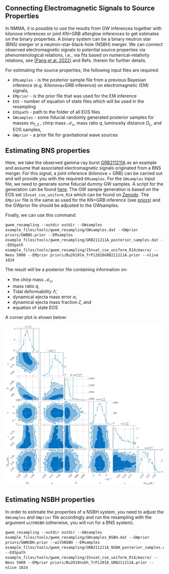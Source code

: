 ## Connecting Electromagnetic Signals to Source Properties 

In NMMA, it is possible to use the results from GW inferences together with kilonova inferences or joint KN+GRB afterglow inferences to get estimates on the binary properties. 
A binary system can be a binary neutron star (BNS) merger or a neutron-star-black-hole (NSBH) merger. We can connect observed electromagnetic signals to potential 
source properties via phenomenological relations, i.e., via fits based on numerical-relativity relations, see [(Pang et al. 2022)](https://arxiv.org/pdf/2205.08513.pdf) and Refs. therein for further details. 

For estimating the source properties, the following input files are required:

* `EMsamples` - is the posterior sample file from a previous Bayesian inference (e.g. Kilonova+GRB inference) on electromagnetic (EM) signals,
* `EMprior` - is the prior file that was used for the EM inference 
* `EOS` - number of equation of state files which will be used in the resampling
* `EOSpath` - path to the folder of all EOS files
* `GWsamples` - some fiducial randomly generated posterior samples for masses $m_{1,2}$ , chirp mass $\mathcal{M}_c$, mass ratio $q$, luminosity distance $D_L$, and EOS samples,
* `GWprior` - a prior file for gravitational wave sources

## Estimating BNS properties 

Here, we take the observed gamma-ray burst [GRB211211A](https://arxiv.org/abs/2204.10864) as an example and assume that associated electromagnetic signals 
originated from a BNS merger. For this signal, a joint inference (kilonova + GRB) can be carried out and will provide you with the required `EMsamples`.
For the `GWsamples` input file, we need to generate some fiducial dummy GW samples. A script for the generation can be found [here](https://github.com/nuclear-multimessenger-astronomy/nmma/blob/main/example_files/tools/gwem_resampling/gwsamples_generation.py).
The GW sample generation is based on the EOS set `15nsat_cse_uniform_R14` which can be found on [Zenodo](https://zenodo.org/record/6106130#.Y1pdM9JBxhG). 
The `EMprior` file is the same as used for the KN+GRB inference (see [priors](https://github.com/nuclear-multimessenger-astronomy/nmma/tree/main/priors)) and the GWprior file should be adjusted to the GWsamples. 

Finally, we can use this command:

    gwem_resampling --outdir outdir --GWsamples example_files/tools/gwem_resampling/GWsamples.dat --GWprior priors/GWBNS.prior --EMsamples example_files/tools/gwem_resampling/GRB211211A_posterior_samples.dat --EOSpath example_files/tools/gwem_resampling/15nsat_cse_uniform_R14/macro/ --Neos 5000 --EMprior priors/Bu2019lm_TrPi2018GRB211211A.prior --nlive 1024  

The result will be a posterior file containing information on:

* the chirp mass $\mathcal{M}_c$,
* mass ratio $q$,
* Tidal deformability $\tilde{\Lambda}$,
* dynamical ejecta mass error $α$,
* dynamical ejecta mass fraction $ζ$, and
* equation of state EOS

A corner plot is shown below:

![GWEMcornerplot](images/corner_samples.png)


## Estimating NSBH properties 

In order to estimate the properties of a NSBH system, you need to adjust the `GWsamples` and `GWprior` file accordingly and run the resampling
with the argument `withNSBH` (otherwise, you will run for a BNS system).

    gwem_resampling --outdir outdir --GWsamples example_files/tools/gwem_resampling/GWsamples_NSBH.dat --GWprior priors/GWNSBH.prior --withNSBH --EMsamples example_files/tools/gwem_resampling/GRB211211A_NSBH_posterior_samples.dat --EOSpath example_files/tools/gwem_resampling/15nsat_cse_uniform_R14/macro/ --Neos 5000 --EMprior priors/Bu2019nsbh_TrPi2018_GRB211211A.prior --nlive 1024  






